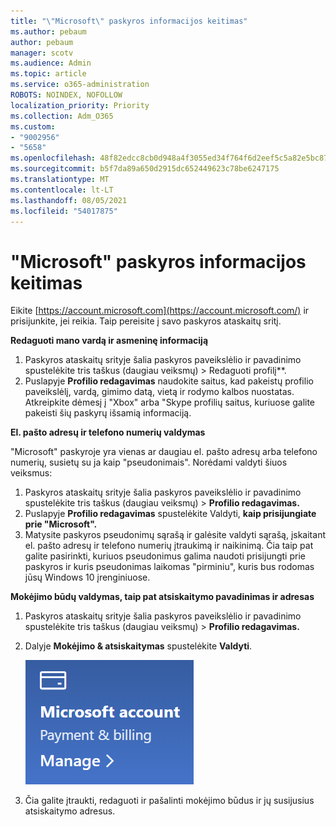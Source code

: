 ```yaml
---
title: "\"Microsoft\" paskyros informacijos keitimas"
ms.author: pebaum
author: pebaum
manager: scotv
ms.audience: Admin
ms.topic: article
ms.service: o365-administration
ROBOTS: NOINDEX, NOFOLLOW
localization_priority: Priority
ms.collection: Adm_O365
ms.custom:
- "9002956"
- "5658"
ms.openlocfilehash: 48f82edcc8cb0d948a4f3055ed34f764f6d2eef5c5a82e5bc87d50993825704d
ms.sourcegitcommit: b5f7da89a650d2915dc652449623c78be6247175
ms.translationtype: MT
ms.contentlocale: lt-LT
ms.lasthandoff: 08/05/2021
ms.locfileid: "54017875"
---
```

# <a name="change-my-microsoft-account-information"></a>"Microsoft" paskyros informacijos keitimas

Eikite [https://account.microsoft.com](https://account.microsoft.com/) ir prisijunkite, jei reikia. Taip pereisite į savo paskyros ataskaitų sritį.  

**Redaguoti mano vardą ir asmeninę informaciją**

1. Paskyros ataskaitų srityje šalia paskyros paveikslėlio ir pavadinimo spustelėkite tris taškus (daugiau veiksmų) > Redaguoti profilį**.
2. Puslapyje **Profilio redagavimas** naudokite saitus, kad pakeistų profilio paveikslėlį, vardą, gimimo datą, vietą ir rodymo kalbos nuostatas. Atkreipkite dėmesį į "Xbox" arba "Skype profilių saitus, kuriuose galite pakeisti šių paskyrų išsamią informaciją.

**El. pašto adresų ir telefono numerių valdymas**

"Microsoft" paskyroje yra vienas ar daugiau el. pašto adresų arba telefono numerių, susietų su ja kaip "pseudonimais". Norėdami valdyti šiuos veiksmus:

1. Paskyros ataskaitų srityje šalia paskyros paveikslėlio ir pavadinimo spustelėkite tris taškus (daugiau veiksmų) > **Profilio redagavimas.**
2. Puslapyje **Profilio redagavimas** spustelėkite Valdyti, **kaip prisijungiate prie "Microsoft".** 
3. Matysite paskyros pseudonimų sąrašą ir galėsite valdyti sąrašą, įskaitant el. pašto adresų ir telefono numerių įtraukimą ir naikinimą. Čia taip pat galite pasirinkti, kuriuos pseudonimus galima naudoti prisijungti prie paskyros ir kuris pseudonimas laikomas "pirminiu", kuris bus rodomas jūsų Windows 10 įrenginiuose.

**Mokėjimo būdų valdymas, taip pat atsiskaitymo pavadinimas ir adresas** 

1. Paskyros ataskaitų srityje šalia paskyros paveikslėlio ir pavadinimo spustelėkite tris taškus (daugiau veiksmų) > **Profilio redagavimas.**
2. Dalyje **Mokėjimo & atsiskaitymas** spustelėkite **Valdyti**.

    ![Mokėjimo ir atsiskaitymo valdymas](media/manage-account.png)

3. Čia galite įtraukti, redaguoti ir pašalinti mokėjimo būdus ir jų susijusius atsiskaitymo adresus. 
